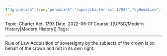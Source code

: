 ```yaml
---
{"dg-publish":true,"permalink":"/upsc/charter-act-1793/","dgHomeLink":true,"dgPassFrontmatter":false}
---
```


Topic: Charter Act. 1793
Date: 2022-06-01
Course: [[UPSC/Modern History|Modern History]]
Tags: 

---



Rule of Law
Acquisition of sovereignty by the subjects of the crown is on behalf of the crown and not in its own right. 